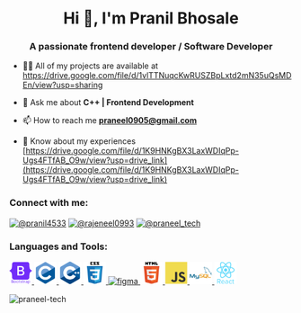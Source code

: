 <h1 align="center">Hi 👋, I'm Pranil Bhosale</h1>
<h3 align="center">A passionate frontend developer / Software Developer</h3>

- 👨‍💻 All of my projects are available at https://drive.google.com/file/d/1vlTTNuqcKwRUSZBpLxtd2mN35uQsMDEn/view?usp=sharing

- 💬 Ask me about **C++ | Frontend Development**

- 📫 How to reach me **praneel0905@gmail.com**

- 📄 Know about my experiences [https://drive.google.com/file/d/1K9HNKgBX3LaxWDIqPp-Ugs4FTfAB_O9w/view?usp=drive_link](https://drive.google.com/file/d/1K9HNKgBX3LaxWDIqPp-Ugs4FTfAB_O9w/view?usp=drive_link)

<h3 align="left">Connect with me:</h3>
<p align="left">
<a href="https://linkedin.com/in/@pranil4533" target="blank"><img align="center" src="https://raw.githubusercontent.com/rahuldkjain/github-profile-readme-generator/master/src/images/icons/Social/linked-in-alt.svg" alt="@pranil4533" height="30" width="40" /></a>
<a href="https://www.hackerrank.com/@rajeneel0993" target="blank"><img align="center" src="https://raw.githubusercontent.com/rahuldkjain/github-profile-readme-generator/master/src/images/icons/Social/hackerrank.svg" alt="@rajeneel0993" height="30" width="40" /></a>
<a href="https://www.leetcode.com/@praneel_tech" target="blank"><img align="center" src="https://raw.githubusercontent.com/rahuldkjain/github-profile-readme-generator/master/src/images/icons/Social/leet-code.svg" alt="@praneel_tech" height="30" width="40" /></a>
</p>

<h3 align="left">Languages and Tools:</h3>
<p align="left"> <a href="https://getbootstrap.com" target="_blank" rel="noreferrer"> <img src="https://raw.githubusercontent.com/devicons/devicon/master/icons/bootstrap/bootstrap-plain-wordmark.svg" alt="bootstrap" width="40" height="40"/> </a> <a href="https://www.cprogramming.com/" target="_blank" rel="noreferrer"> <img src="https://raw.githubusercontent.com/devicons/devicon/master/icons/c/c-original.svg" alt="c" width="40" height="40"/> </a> <a href="https://www.w3schools.com/cpp/" target="_blank" rel="noreferrer"> <img src="https://raw.githubusercontent.com/devicons/devicon/master/icons/cplusplus/cplusplus-original.svg" alt="cplusplus" width="40" height="40"/> </a> <a href="https://www.w3schools.com/css/" target="_blank" rel="noreferrer"> <img src="https://raw.githubusercontent.com/devicons/devicon/master/icons/css3/css3-original-wordmark.svg" alt="css3" width="40" height="40"/> </a> <a href="https://www.figma.com/" target="_blank" rel="noreferrer"> <img src="https://www.vectorlogo.zone/logos/figma/figma-icon.svg" alt="figma" width="40" height="40"/> </a> <a href="https://www.w3.org/html/" target="_blank" rel="noreferrer"> <img src="https://raw.githubusercontent.com/devicons/devicon/master/icons/html5/html5-original-wordmark.svg" alt="html5" width="40" height="40"/> </a> <a href="https://developer.mozilla.org/en-US/docs/Web/JavaScript" target="_blank" rel="noreferrer"> <img src="https://raw.githubusercontent.com/devicons/devicon/master/icons/javascript/javascript-original.svg" alt="javascript" width="40" height="40"/> </a> <a href="https://www.mysql.com/" target="_blank" rel="noreferrer"> <img src="https://raw.githubusercontent.com/devicons/devicon/master/icons/mysql/mysql-original-wordmark.svg" alt="mysql" width="40" height="40"/> </a> <a href="https://reactjs.org/" target="_blank" rel="noreferrer"> <img src="https://raw.githubusercontent.com/devicons/devicon/master/icons/react/react-original-wordmark.svg" alt="react" width="40" height="40"/> </a> </p>

<p><img align="center" src="https://github-readme-stats.vercel.app/api/top-langs?username=praneel-tech&show_icons=true&locale=en&layout=compact" alt="praneel-tech" /></p>
